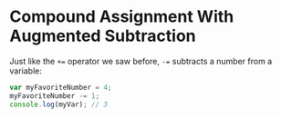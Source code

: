 # Compound Assignment With Augmented Subtraction

Just like the `+=` operator we saw before, `-=` subtracts a number from a variable:

```js
var myFavoriteNumber = 4;
myFavoriteNumber -= 1;
console.log(myVar); // 3
```
